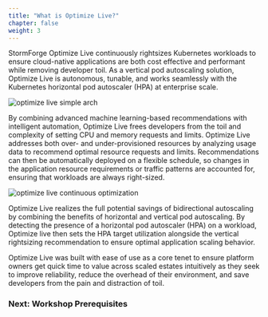 ```yaml
---
title: "What is Optimize Live?" 
chapter: false
weight: 3 
---
```


StormForge Optimize Live continuously rightsizes Kubernetes workloads to ensure cloud-native applications are both cost effective and performant while removing developer toil. As a vertical pod autoscaling solution, Optimize Live is autonomous, tunable, and works seamlessly with the Kubernetes horizontal pod autoscaler (HPA) at enterprise scale.


![optimize live simple arch](../images/optimize-live-simple-arch-1020x600.png "optimize live simple arch")

By combining advanced machine learning-based recommendations with intelligent automation, Optimize Live frees developers from the toil and complexity of setting CPU and memory requests and limits. Optimize Live addresses both over- and under-provisioned resources by analyzing usage data to recommend optimal resource requests and limits. Recommendations can then be automatically deployed on a flexible schedule, so changes in the application resource requirements or traffic patterns are accounted for, ensuring that workloads are always right-sized. 

![optimize live continuous optimization](../images/optimize-live-cont-opt-1020x525.png "optimize live continuous optimization")

Optimize Live realizes the full potential savings of bidirectional autoscaling by combining the benefits of horizontal and vertical pod autoscaling. By detecting the presence of a horizontal pod autoscaler (HPA) on a workload, Optimize live then sets the HPA target utilization alongside the vertical rightsizing recommendation to ensure optimal application scaling behavior.

Optimize Live was built with ease of use as a core tenet to ensure platform owners get quick time to value across scaled estates intuitively as they seek to improve reliability, reduce the overhead of their environment, and save developers from the pain and distraction of toil. 

### Next: Workshop Prerequisites 
